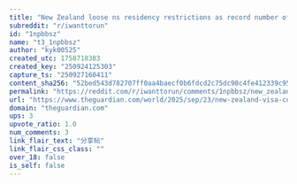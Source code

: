 ```yaml
---
title: "New Zealand loose ns residency restrictions as record number of citize ns leave"
subreddit: "r/iwanttorun"
id: "1npbbsz"
name: "t3_1npbbsz"
author: "kyk00525"
created_utc: 1758718383
created_key: "250924125303"
capture_ts: "250927160411"
content_sha256: "52bed543d782707ff0aa4baecf0b6fdcd2c75dc98c4fe412339c95417b190cd3"
permalink: "https://reddit.com/r/iwanttorun/comments/1npbbsz/new_zealand_loose_ns_residency_restrictions_as/"
url: "https://www.theguardian.com/world/2025/sep/23/new-zealand-visa-country-loosens-residency-restrictions-record-numbers-of-citizens-leave"
domain: "theguardian.com"
ups: 3
upvote_ratio: 1.0
num_comments: 3
link_flair_text: "分享帖"
link_flair_css_class: ""
over_18: false
is_self: false
---
```


